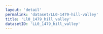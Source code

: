 ```yaml
---
layout: 'detail'
permalink: 'dataset/LL0-1479-hill-valley'
title: 'Ll0_1479_hill_valley'
datasetID: 'LL0_1479_hill_valley'
---
```

